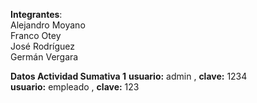 **Integrantes**:  
Alejandro Moyano  
Franco Otey  
José Rodríguez  
Germán Vergara  

**Datos Actividad Sumativa 1**
**usuario:** admin , **clave:** 1234  
**usuario:** empleado , **clave:** 123
